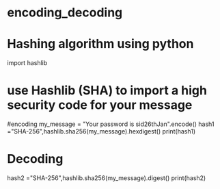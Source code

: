 # encoding_decoding
# Hashing algorithm using python
import hashlib
# use Hashlib (SHA) to import a high security code for your message
#encoding
my_message = "Your password is sid26thJan".encode()
hash1 ="SHA-256",hashlib.sha256(my_message).hexdigest()
print(hash1)
# Decoding
hash2 ="SHA-256",hashlib.sha256(my_message).digest()
print(hash2)
